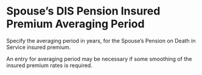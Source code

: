 # Spouse’s DIS Pension Insured Premium Averaging Period

Specify the averaging period in years, for the Spouse’s Pension on Death
in Service insured premium.

An entry for averaging period may be necessary if some smoothing of the
insured premium rates is required.
